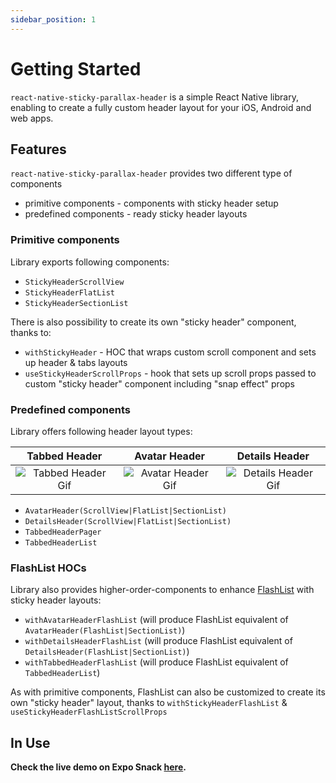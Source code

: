 ```yaml
---
sidebar_position: 1
---
```


# Getting Started

`react-native-sticky-parallax-header` is a simple React Native library, enabling to create a fully custom header layout for your iOS, Android and web apps.

## Features
`react-native-sticky-parallax-header` provides two different type of components

- primitive components - components with sticky header setup
- predefined components - ready sticky header layouts

### Primitive components

Library exports following components:

- `StickyHeaderScrollView`
- `StickyHeaderFlatList`
- `StickyHeaderSectionList`

There is also possibility to create its own "sticky header" component, thanks to:

- `withStickyHeader` - HOC that wraps custom scroll component and sets up header & tabs layouts
- `useStickyHeaderScrollProps` - hook that sets up scroll props passed to custom "sticky header" component including "snap effect" props

### Predefined components

Library offers following header layout types:

| Tabbed Header | Avatar Header | Details Header|
| :------: | :------: | :------: |
| ![Tabbed Header Gif](@site/static/img/assets/readme_TabbedHeader.gif) |![Avatar Header Gif](@site/static/img/assets/readme_AvatarHeader.gif)| ![Details Header Gif](@site/static/img/assets/readme_DetailsHeader.gif)|

- `AvatarHeader(ScrollView|FlatList|SectionList)`
- `DetailsHeader(ScrollView|FlatList|SectionList)`
- `TabbedHeaderPager`
- `TabbedHeaderList`

### FlashList HOCs

Library also provides higher-order-components to enhance [FlashList](https://shopify.github.io/flash-list/docs/) with sticky header layouts:

- `withAvatarHeaderFlashList` (will produce FlashList equivalent of `AvatarHeader(FlashList|SectionList)`)
- `withDetailsHeaderFlashList` (will produce FlashList equivalent of `DetailsHeader(FlashList|SectionList)`)
- `withTabbedHeaderFlashList` (will produce FlashList equivalent of `TabbedHeaderList`)

As with primitive components, FlashList can also be customized to create its own "sticky header" layout, thanks to `withStickyHeaderFlashList` & `useStickyHeaderFlashListScrollProps`

## In Use

**Check the live demo on Expo Snack [here](https://snack.expo.dev/@netguru_rnd/sticky-parallax-header-example).**

<div data-snack-id="@netguru_rnd/sticky-parallax-header-example" data-snack-platform="web" data-snack-preview="true" data-snack-theme="light" className="expo-snack"></div>
